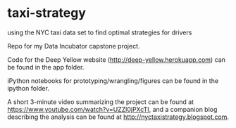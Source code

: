 # taxi-strategy
using the NYC taxi data set to find optimal strategies for drivers

Repo for my Data Incubator capstone project.

Code for the Deep Yellow website (http://deep-yellow.herokuapp.com) can be found in the app folder.

iPython notebooks for prototyping/wrangling/figures can be found in the ipython folder.

A short 3-minute video summarizing the project can be found at https://www.youtube.com/watch?v=UZZl0jPXcTI, and a companion blog describing the analysis can be found at http://nyctaxistrategy.blogspot.com.
